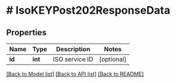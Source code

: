 # # IsoKEYPost202ResponseData

## Properties

Name | Type | Description | Notes
------------ | ------------- | ------------- | -------------
**id** | **int** | ISO service ID | [optional]

[[Back to Model list]](../../README.md#models) [[Back to API list]](../../README.md#endpoints) [[Back to README]](../../README.md)
